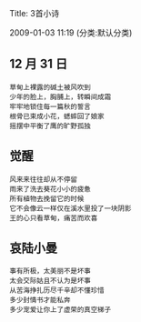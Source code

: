 Title: 3首小诗

2009-01-03 11:19 (分类:默认分类)

## 12 月 31 日

 
```
草甸上裸露的碱土被风吹到
少年的脸上，胸脯上，转瞬间成霜
牢牢地锁住每一篇秋的誓言
根骨已束成小花，蟋蟀回了娘家
摇摆中平衡了鹰的旷野孤独
```
 

 

## 觉醒

```
风来来往往却从不停留
雨来了洗去葵花小小的疲惫
所有植物去挽留它的时候
它不会像云一样仅在溪水里投了一块阴影
王的心只看草甸，痛苦而欢喜
```
 

## 哀陆小曼

 
```
事有所极，太美丽不是坏事
太会交际姑且不认为是坏事
从苦海挣扎历尽千辛却不懂珍惜
多少封情书才能私奔
多少宠爱让你上了虚荣的真空梯子

```
